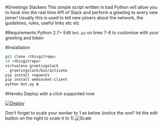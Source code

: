 #Greetings Slackers
This simple script written in bad Python will allow you to hook into the real time API of Slack and perform a greeting to every new joiner!
Usually this is used to tell new joiners about the network, the guidelines, rules, useful links etc etc

#Requirements
Python 2.7+
Edit `bot.py` on lines 7-8 to customise with your greeting and token

#Installation
```bash
git clone <thisgitrepo>
cd <thisgitrepo>
virtualenv greetingslack
. greetingslack/bin/activate
pip install requests
pip install websocket-client
python bot.py &
```

#Heroku
Deploy with a click supported now

[![Deploy](https://www.herokucdn.com/deploy/button.png)](https://heroku.com/deploy)

Don't forget to scale your worker to 1 as below (notice the one? hit the edit button on the right to scale it to 1)
![Scale](https://dl.dropbox.com/s/stpnk04pi3l5cj4/Screenshot%202015-06-16%2011.35.25.png?dl=0)

